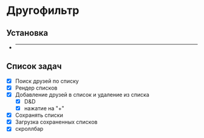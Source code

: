 # Другофильтр

## Установка
* --------------

## Список задач
  - [X] Поиск друзей по списку
  - [X] Рендер списков
  - [X] Добавление друзей в список и удаление из списка
    - [X] D&D
    - [X] нажатие на "+"
  - [X] Сохранять списки
  - [X] Загрузка сохраненных списков
  - [X] скроллбар
